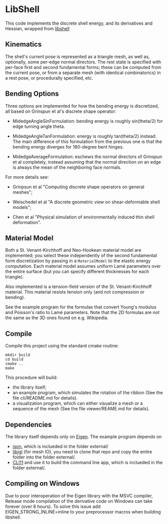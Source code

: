 # LibShell

This code implements the discrete shell energy, and its derivatives and Hessian, wrapped from [libshell](https://github.com/evouga/libshell)

## Kinematics

The shell's current pose is represented as a triangle mesh, as well as, optionally, some per-edge normal directors. The rest state is specified with per-face first and second fundamental forms; these can be computed from the current pose, or from a separate mesh (with identical combinatorics) in a rest pose, or procedurally specified, etc.

## Bending Options

Three options are implemented for how the bending energy is discretized, all based on Grinspun et al's discrete shape operator:

* MidedgeAngleSinFormulation: bending energy is roughly sin(theta/2) for edge turning angle theta.

* MidedgeAngleTanFormulation: energy is roughly tan(theta/2) instead. The main difference of this formulation from the previous one is that the bending energy diverges for 180-degree bent hinges.

* MidedgeAverageFormulation: eschews the normal directors of Grinspun et al completely, instead assuming that the normal direction on an edge is always the mean of the neighboring face normals.

For more details see:

* Grinpsun et al "Computing discrete shape operators on general meshes"; 

* Weischedel et al "A discrete geometric view on shear-deformable shell models";

* Chen et al "Physical simulation of environmentally induced thin shell deformation".

## Material Model

Both a St. Venant-Kirchhoff and Neo-Hookean material model are implemented; you select these independently of the second fundamental form discretization by passing in a `MaterialModel` to the elastic energy computation. Each material model assumes uniform Lamé parameters over the entire surface (but you can specify different thicknesses for each triangle). 

Also implemented is a tension-field version of the St. Venant-Kirchhoff material. This material resists tension only (and not compression or bending).

See the example program for the formulas that convert Young's modulus and Poisson's ratio to Lamé parameters. Note that the 2D formulas are *not* the same as the 3D ones found on e.g. Wikipedia.

## Compile

Compile this project using the standard cmake routine:

    mkdir build
    cd build
    cmake ..
    make

This procedure will build:
 - the library itself;
 - an example program, which simulates the rotation of the ribbon (See the file cli/README.md for details).
 - a visualization program, which can either visualize a mesh or a sequence of the mesh (See the file viewer/REAME.md for details).

## Dependencies

The library itself depends only on [Eigen](https://eigen.tuxfamily.org/index.php?title=Main_Page). The example program depends on 
 - [json](https://github.com/nlohmann/json), which is inclueded in the folder external/
 - [libigl](https://github.com/libigl/libigl) (for mesh IO), you need to clone that repo and copy the entire folder into the folder external/. 
 - [CLI11](https://github.com/CLIUtils/CLI11) and use it to build the command line app, which is inclueded in the folder external/.

## Compiling on Windows

Due to poor interoperation of the Eigen library with the MSVC compiler, Release mode compilation of the derivative code on Windows can take forever (over 8 hours). To solve this issue add EIGEN_STRONG_INLINE=inline to your preprocessor macros when building libshell.